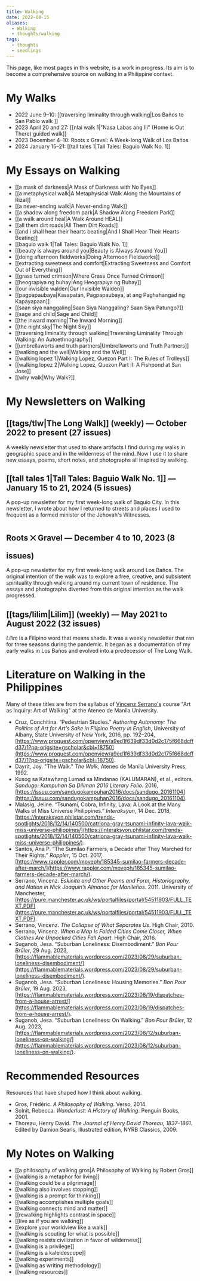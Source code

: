 ```yaml
---
title: Walking
date: 2022-08-15
aliases:
  - Walking
  - thoughts/walking
tags:
  - thoughts
  - seedlings
---
```

This page, like most pages in this website, is a work in progress. Its aim is to become a comprehensive source on walking in a Philippine context.

# My Walks 

- 2022 June 9–10: [[traversing liminality through walking|Los Baños to San Pablo walk ]]
- 2023 April 20 and 27: [[nlai walk 1|"Nasa Labas ang Ili" (Home is Out There) guided walk]]
- 2023 December 4–10: Roots x Gravel: A Week-long Walk of Los Baños
- 2024 January 15–21: [[tall tales 1|Tall Tales: Baguio Walk No. 1]]

# My Essays on Walking

- [[a mask of darkness|A Mask of Darkness with No Eyes]]
- [[a metaphysical walk|A Metaphysical Walk Along the Mountains of Rizal]]
- [[a never-ending walk|A Never-ending Walk]]
- [[a shadow along freedom park|A Shadow Along Freedom Park]]
- [[a walk around heal|A Walk Around HEAL]]
- [[all them dirt roads|All Them Dirt Roads]]
- [[and i shall hear their hearts beating|And I Shall Hear Their Hearts Beating]]
- [[baguio walk 1|Tall Tales: Baguio Walk No. 1]]
- [[beauty is always around you|Beauty is Always Around You]]
- [[doing afternoon fieldworks|Doing Afternoon Fieldworks]]
- [[extracting sweetness and comfort|Extracting Sweetness and Comfort Out of Everything]]
- [[grass turned crimson|Where Grass Once Turned Crimson]]
- [[heograpiya ng buhay|Ang Heograpiya ng Buhay]]
- [[our invisible walden|Our Invisible Walden]]
- [[pagpapaubaya|Kasapatan, Pagpapaubaya, at ang Paghahangad ng Kapayapaan]]
- [[saan siya nanggaling|Saan Siya Nanggaling? Saan Siya Patungo?]]
- [[sage and child|Sage and Child]]
- [[the inward morning|The Inward Morning]]
- [[the night sky|The Night Sky]]
- [[traversing liminality through walking|Traversing Liminality Through Walking: An Autoethnography]]
- [[umbrellaworts and truth partners|Umbrellaworts and Truth Partners]]
- [[walking and the well|Walking and the Well]]
- [[walking lopez 1|Walking Lopez, Quezon Part I: The Rules of Trolleys]]
- [[walking lopez 2|Walking Lopez, Quezon Part II: A Fishpond at San Jose]]
- [[why walk|Why Walk?]]

# My Newsletters on Walking

## [[tags/tlw|The Long Walk]] (weekly) — October 2022 to present (27 issues)

A weekly newsletter that used to share artifacts I find during my walks in geographic space and in the wilderness of the mind. Now I use it to share new essays, poems, short notes, and photographs all inspired by walking.

## [[tall tales 1|Tall Tales: Baguio Walk No. 1]]   — January 15 to 21, 2024 (5 issues)

A pop-up newsletter for my first week-long walk of Baguio City. In this newsletter, I wrote about how I returned to streets and places I used to frequent as a formed minister of the Jehovah's Witnesses.

## Roots ྾ Gravel — December 4 to 10, 2023 (8 issues)

A pop-up newsletter for my first week-long walk around Los Baños. The original intention of the walk was to explore a free, creative, and subsistent spirituality through walking around my current town of residence. The essays and photographs diverted from this original intention as the walk progressed.

## [[tags/lilim|Lilim]] (weekly) — May 2021 to August 2022 (32 issues)

*Lilim* is a Filipino word that means shade. It was a weekly newsletter that ran for three seasons during the pandemic. It began as a documentation of my early walks in Los Baños and evolved into a predecessor of The Long Walk.

# Literature on Walking in the Philippines

Many of these titles are from the syllabus of [Vincenz Serrano's](https://ateneo.academia.edu/vincenz) course "Art as Inquiry: Art of Walking" at the Ateneo de Manila University.

- Cruz, Conchitina. “Pedestrian Studies.” _Authoring Autonomy: The Politics of Art for Art’s Sake in Filipino Poetry in English_, University of Albany, State University of New York, 2016, pp. 192–204, [https://www.proquest.com/openview/a9ed1f639df33d0d2c175f668dcffd37/1?pq-origsite=gscholar&cbl=18750](https://www.proquest.com/openview/a9ed1f639df33d0d2c175f668dcffd37/1?pq-origsite=gscholar&cbl=18750).
- Dayrit, Joy. "The Walk." *The Walk*, Ateneo de Manila University Press, 1992.
- Kusog sa Katawhang Lumad sa Mindanao (KALUMARAN), et al., editors. _Sandugo: Kampuhan Sa Diliman 2016 Literary Folio_. 2016, [https://issuu.com/sandugokampuhan2016/docs/sandugo_20161104](https://issuu.com/sandugokampuhan2016/docs/sandugo_20161104).
- Malasig, Jeline. “Tsunami, Cobra, Infinity, Lava: A Look at the Many Walks of Miss Universe Philippines.” _Interaksyon_, 14 Dec. 2018, [https://interaksyon.philstar.com/trends-spotlights/2018/12/14/140500/catriona-gray-tsunami-infinity-lava-walk-miss-universe-philippines/](https://interaksyon.philstar.com/trends-spotlights/2018/12/14/140500/catriona-gray-tsunami-infinity-lava-walk-miss-universe-philippines/).
- Santos, Ana P. “The Sumilao Farmers, a Decade after They Marched for Their Rights.” _Rappler_, 15 Oct. 2017, [https://www.rappler.com/moveph/185345-sumilao-farmers-decade-after-march/](https://www.rappler.com/moveph/185345-sumilao-farmers-decade-after-march/).
- Serrano, Vincenz. _Eskinita and Other Poems and Form, Historiography, and Nation in Nick Joaquin’s Almanac for Manileños_. 2011. University of Manchester, [https://pure.manchester.ac.uk/ws/portalfiles/portal/54511903/FULL_TEXT.PDF](https://pure.manchester.ac.uk/ws/portalfiles/portal/54511903/FULL_TEXT.PDF).
- Serrano, Vincenz. _The Collapse of What Separates Us_. High Chair, 2010.
- Serrano, Vincenz. _When a Map Is Folded Cities Come Closer, When Clothes Are Unpacked Cities Fall Apart_. High Chair, 2016.
- Suganob, Jesa. “Suburban Loneliness: Disembodiment.” _Bon Pour Brûler_, 29 Aug. 2023, [https://flammablematerials.wordpress.com/2023/08/29/suburban-loneliness-disembodiment/](https://flammablematerials.wordpress.com/2023/08/29/suburban-loneliness-disembodiment/).
- Suganob, Jesa. “Suburban Loneliness: Housing Memories.” _Bon Pour Brûler_, 19 Aug. 2023, [https://flammablematerials.wordpress.com/2023/08/19/dispatches-from-a-house-arrest/](https://flammablematerials.wordpress.com/2023/08/19/dispatches-from-a-house-arrest/).
- Suganob, Jesa. “Suburban Loneliness: On Walking.” _Bon Pour Brûler_, 12 Aug. 2023, [https://flammablematerials.wordpress.com/2023/08/12/suburban-loneliness-on-walking/](https://flammablematerials.wordpress.com/2023/08/12/suburban-loneliness-on-walking/).

# Recommended Resources

Resources that have shaped how I think about walking.

- Gros, Frédéric. _A Philosophy of Walking_. Verso, 2014.
- Solnit, Rebecca. _Wanderlust: A History of Walking_. Penguin Books, 2001.
- Thoreau, Henry David. _The Journal of Henry David Thoreau, 1837–1861_. Edited by Damion Searls, Illustrated edition, NYRB Classics, 2009.

# My Notes on Walking

- [[a philosophy of walking gros|A Philosophy of Walking by Robert Gros]]
- [[walking is a metaphor for living]]
- [[walking could be a pilgrimage]]
- [[walking also involves stopping]]
- [[walking is a prompt for thinking]]
- [[walking accomplishes multiple goals]]
- [[walking connects mind and matter]]
- [[rewalking highlights contrast in space]]
- [[live as if you are walking]]
- [[explore your worldview like a walk]]
- [[walking is scouting for what is possible]]
- [[walking resists civilization in favor of wilderness]]
- [[walking is a privilege]]
- [[walking is a kaleidescope]]
- [[walking experiments]]
- [[walking as writing methodology]]
- [[walking resources]]